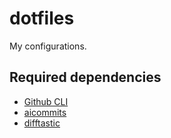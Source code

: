 # dotfiles

My configurations.

## Required dependencies
- [Github CLI](https://cli.github.com/)
- [aicommits](https://github.com/Nutlope/aicommits)
- [difftastic](https://difftastic.wilfred.me.uk/)